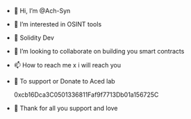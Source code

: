- 👋 Hi, I’m @Ach-Syn
- 👀 I’m interested in OSINT tools
- 🌱 Solidity Dev
- 💞️ I’m looking to collaborate on building you smart contracts 
- 📫 How to reach me x i will reach you

- 🫴 To support or Donate to Aced lab

  0xcb16Dca3C0501336811Faf9f7713Db01a156725C
- 🙏 Thank for all you support and love
<!---
Ach-Syn/Ach-Syn is a ✨ special ✨ repository because its `README.md` (this file) appears on your GitHub profile.
You can click the Preview link to take a look at your changes.
--->
